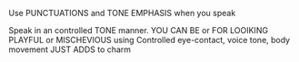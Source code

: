 Use PUNCTUATIONS  and TONE EMPHASIS when you speak 

Speak in an controlled TONE manner.
YOU CAN BE or FOR LOOIKING PLAYFUL or MISCHEVIOUS using 
Controlled eye-contact, voice tone, body movement JUST ADDS to charm